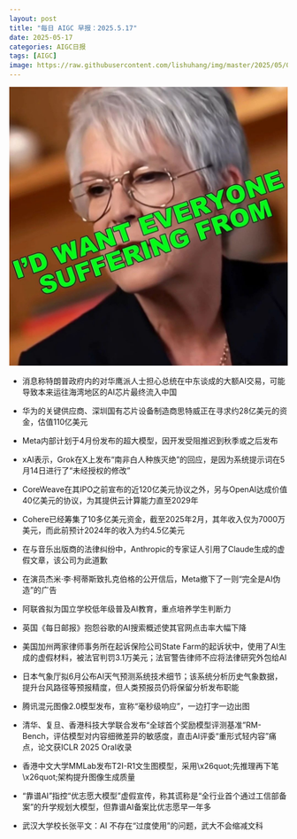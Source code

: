```yaml
---
layout: post
title: "每日 AIGC 早报：2025.5.17"
date: 2025-05-17
categories: AIGC日报
tags: [AIGC]
image: https://raw.githubusercontent.com/lishuhang/img/master/2025/05/0517-d.jpg
---
```


![封面图](https://raw.githubusercontent.com/lishuhang/img/master/2025/05/0517-d.jpg)

  - 消息称特朗普政府内的对华鹰派人士担心总统在中东谈成的大额AI交易，可能导致本来运往海湾地区的AI芯片最终流入中国

  - 华为的关键供应商、深圳国有芯片设备制造商思特威正在寻求约28亿美元的资金，估值110亿美元

  - Meta内部计划于4月份发布的超大模型，因开发受阻推迟到秋季或之后发布

  - xAI表示，Grok在X上发布“南非白人种族灭绝”的回应，是因为系统提示词在5月14日进行了“未经授权的修改”

  - CoreWeave在其IPO之前宣布的近120亿美元协议之外，另与OpenAI达成价值40亿美元的协议，为其提供云计算能力直至2029年

  - Cohere已经筹集了10多亿美元资金，截至2025年2月，其年收入仅为7000万美元，而此前预计2024年的收入为约4.5亿美元

  - 在与音乐出版商的法律纠纷中，Anthropic的专家证人引用了Claude生成的虚假文章，该公司为此道歉

  - 在演员杰米·李·柯蒂斯致扎克伯格的公开信后，Meta撤下了一则“完全是AI伪造”的广告

  - 阿联酋拟为国立学校低年级普及AI教育，重点培养学生判断力

  - 英国《每日邮报》抱怨谷歌的AI搜索概述使其官网点击率大幅下降

  - 美国加州两家律师事务所在起诉保险公司State Farm的起诉状中，使用了AI生成的虚假材料，被法官判罚3.1万美元；法官警告律师不应将法律研究外包给AI

  - 日本气象厅拟6月公布AI天气预测系统技术细节；该系统分析历史气象数据，提升台风路径等预报精度，但人类预报员仍将保留分析发布职能

  - 腾讯混元图像2.0模型发布，宣称“毫秒级响应”，一边打字一边出图

  - 清华、复旦、香港科技大学联合发布“全球首个奖励模型评测基准”RM-Bench，评估模型对内容细微差异的敏感度，直击AI评委“重形式轻内容”痛点，论文获ICLR 2025 Oral收录

  - 香港中文大学MMLab发布T2I-R1文生图模型，采用\x26quot;先推理再下笔\x26quot;架构提升图像生成质量

  - “靠谱AI”指控“优志愿大模型”虚假宣传，称其谎称是“全行业首个通过工信部备案”的升学规划大模型，但靠谱AI备案比优志愿早一年多

  - 武汉大学校长张平文：AI 不存在“过度使用”的问题，武大不会缩减文科
